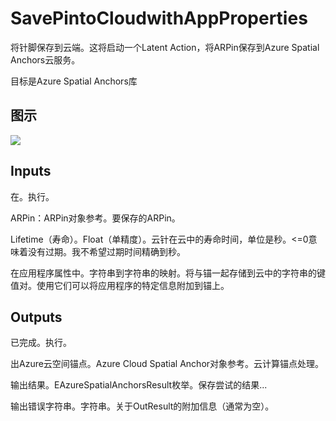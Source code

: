 # SavePintoCloudwithAppProperties

将针脚保存到云端。这将启动一个Latent Action，将ARPin保存到Azure Spatial Anchors云服务。

目标是Azure Spatial Anchors库

## 图示

![]($-20221218-17555558.png)

## Inputs

在。执行。

ARPin：ARPin对象参考。要保存的ARPin。

Lifetime（寿命）。Float（单精度）。云针在云中的寿命时间，单位是秒。<=0意味着没有过期。我不希望过期时间精确到秒。

在应用程序属性中。字符串到字符串的映射。将与锚一起存储到云中的字符串的键值对。使用它们可以将应用程序的特定信息附加到锚上。 

## Outputs

已完成。执行。

出Azure云空间锚点。Azure Cloud Spatial Anchor对象参考。云计算锚点处理。

输出结果。EAzureSpatialAnchorsResult枚举。保存尝试的结果...

输出错误字符串。字符串。关于OutResult的附加信息（通常为空）。
